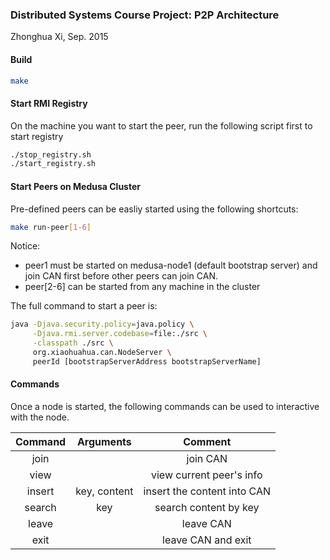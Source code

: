 ### Distributed Systems Course Project: P2P Architecture
Zhonghua Xi, Sep. 2015

#### Build
```bash
make
```

#### Start RMI Registry
On the machine you want to start the peer, run the following script first to start registry 
```bash
./stop_registry.sh
./start_registry.sh
```

#### Start Peers on Medusa Cluster

Pre-defined peers can be easliy started using the following shortcuts:
```bash
make run-peer[1-6]
```

Notice: 
* peer1 must be started on medusa-node1 (default bootstrap server) and join CAN first before other peers can join CAN.
* peer[2-6] can be started from any machine in the cluster

The full command to start a peer is:
```bash
java -Djava.security.policy=java.policy \
     -Djava.rmi.server.codebase=file:./src \
     -classpath ./src \
     org.xiaohuahua.can.NodeServer \
     peerId [bootstrapServerAddress bootstrapServerName]
```

#### Commands
Once a node is started, the following commands can be used to interactive with the node.

| Command | Arguments    | Comment                     |
|:-------:|:------------:|:---------------------------:|
| join    |              | join CAN                    |
| view    |              | view current peer's info    |
| insert  | key, content | insert the content into CAN |
| search  | key          | search content by key       |
| leave   |              | leave CAN                   |
| exit    |              | leave CAN and exit          |
